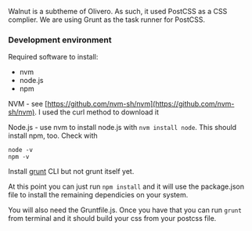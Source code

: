 Walnut is a subtheme of Olivero. As such, it used PostCSS as a CSS complier. We are using Grunt as the task runner for PostCSS. 

### Development environment

Required software to install:

+ nvm
+ node.js
+ npm

NVM - see [https://github.com/nvm-sh/nvm](https://github.com/nvm-sh/nvm). I used the curl method to download it

Node.js - use nvm to install node.js with `nvm install node`. This should install npm, too. Check with 

```
node -v
npm -v
```

Install [grunt](https://gruntjs.com/) CLI but not grunt itself yet.

At this point you can just run `npm install` and it will use the package.json file to install the remaining dependicies on your system. 

You will also need the Gruntfile.js. Once you have that you can run `grunt` from terminal and it should build your css from your postcss file.